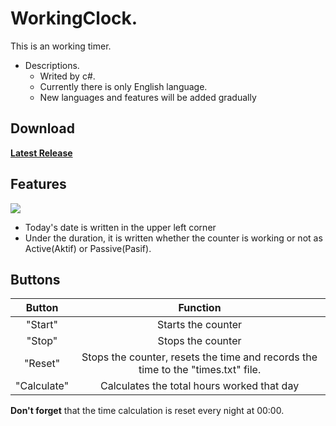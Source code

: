 # WorkingClock.
This is an working timer. 
- Descriptions.
    - Writed by c#.
    - Currently there is only English language.
    - New languages ​​and features will be added gradually
 ## Download
 [**Latest Release**](https://github.com/Sithratlanches/WorkingClock/releases/latest)
## Features
![](https://img001.prntscr.com/file/img001/1iu4dhz1RMGYs9zN35rTRA.png)
- Today's date is written in the upper left corner
- Under the duration, it is written whether the counter is working or not as Active(Aktif) or Passive(Pasif).

## Buttons
| **Button** |                                   **Function**                                   |
|:----------:|:--------------------------------------------------------------------------------:|
|  "Start"  |                                Starts the counter                                |
|  "Stop"  |                                 Stops the counter                                |
|   "Reset"  | Stops the counter, resets the time and records the time to the "times.txt" file. |
|  "Calculate" |                    Calculates the total hours worked that day                    |

**Don't forget** that the time calculation is reset every night at 00:00.


